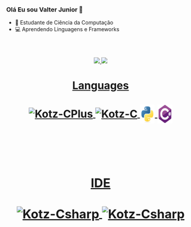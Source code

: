 ### Olá Eu sou Valter Junior 👋
 - 📖 Estudante de Ciência da Computação
- 💻  Aprendendo Linguagens e Frameworks
<br>

##

<div align="center">
  <a href="https://github.com/KoTzJr">
  <img height="180em" src="https://github-readme-stats.vercel.app/api?username=KoTzJr&show_icons=true&theme=merko&include_all_commits=true&count_private=true"/>
  <img height="180em" src="https://github-readme-stats.vercel.app/api/top-langs/?username=KoTzJr&layout=compact&langs_count=7&theme=merko"/>
</div>


##
##


<h1 align = "center"> Languages<h/1>
<div style="display: inline_block"><br>
  <div align = "center">
  <img img align="center" alt="Kotz-CPlus" height="50" width="40" src="https://cdn.jsdelivr.net/gh/devicons/devicon/icons/cplusplus/cplusplus-original.svg" />  
  <img img align="center" alt="Kotz-C" height="50" width="40" src="https://cdn.jsdelivr.net/gh/devicons/devicon/icons/c/c-original.svg" />
  <img align="center" alt="Kotz-Python" height="50" width="40" src="https://raw.githubusercontent.com/devicons/devicon/master/icons/python/python-original.svg">
  <img align="center" alt="Kotz-Csharp" height="50" width="40" src="https://raw.githubusercontent.com/devicons/devicon/master/icons/csharp/csharp-original.svg">
</div>

##
##

<br>
<h3 align = "center"> IDE<h/3>
<div style="display: inline_block"><br>
  <div align = "center">
   <img align="center" alt="Kotz-Csharp" height="50" width="40" src="https://cdn.jsdelivr.net/gh/devicons/devicon/icons/visualstudio/visualstudio-plain.svg" />
   <img align="center" alt="Kotz-Csharp" height="50" width="40" src="https://cdn.jsdelivr.net/gh/devicons/devicon/icons/vscode/vscode-original.svg" />
</div>

##
